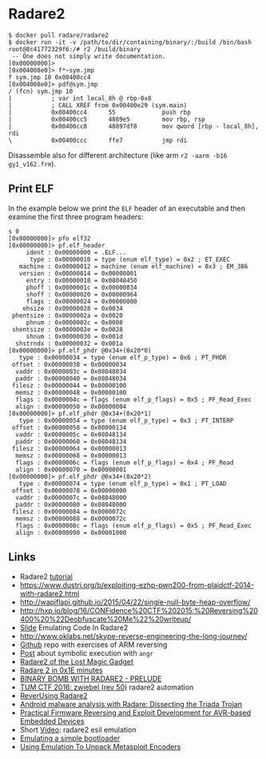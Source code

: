 # Radare2

```
$ docker pull radare/radare2
$ docker run -it -v /path/to/dir/containing/binary/:/build /bin/bash
root@8c41772329f6:/# r2 /build/binary
 -- One does not simply write documentation.
[0x00000000]>
[0x004008e0]> f*~sym.jmp
f sym.jmp 10 0x00400cc4
[0x004008e0]> pdf@sym.jmp
/ (fcn) sym.jmp 10
|           ; var int local_8h @ rbp-0x8
|           ; CALL XREF from 0x00400e29 (sym.main)
|           0x00400cc4      55             push rbp
|           0x00400cc5      4889e5         mov rbp, rsp
|           0x00400cc8      48897df8       mov qword [rbp - local_8h], rdi
\           0x00400ccc      ffe7           jmp rdi
```

Disassemble also for different architecture (like arm ``r2 -aarm -b16 gy1_v162.frm``).

## Print ELF

In the example below we print the ``ELF`` header of an executable and then
examine the first three program headers:

```
s 0
[0x00000000]> pfo elf32
[0x00000000]> pf.elf_header 
     ident : 0x00000000 = .ELF...
      type : 0x00000010 = type (enum elf_type) = 0x2 ; ET_EXEC
   machine : 0x00000012 = machine (enum elf_machine) = 0x3 ; EM_386
   version : 0x00000014 = 0x00000001
     entry : 0x00000018 = 0x08048450
     phoff : 0x0000001c = 0x00000034
     shoff : 0x00000020 = 0x00000964
     flags : 0x00000024 = 0x00000000
    ehsize : 0x00000028 = 0x0034
 phentsize : 0x0000002a = 0x0020
     phnum : 0x0000002c = 0x0008
 shentsize : 0x0000002e = 0x0028
     shnum : 0x00000030 = 0x001d
  shstrndx : 0x00000032 = 0x001a
[0x00000000]> pf.elf_phdr @0x34+(0x20*0)
   type : 0x00000034 = type (enum elf_p_type) = 0x6 ; PT_PHDR
 offset : 0x00000038 = 0x00000034
  vaddr : 0x0000003c = 0x08048034
  paddr : 0x00000040 = 0x08048034
 filesz : 0x00000044 = 0x00000100
  memsz : 0x00000048 = 0x00000100
  flags : 0x0000004c = flags (enum elf_p_flags) = 0x5 ; PF_Read_Exec
  align : 0x00000050 = 0x00000004
[0x00000000]> pf.elf_phdr @0x34+(0x20*1)
   type : 0x00000054 = type (enum elf_p_type) = 0x3 ; PT_INTERP
 offset : 0x00000058 = 0x00000134
  vaddr : 0x0000005c = 0x08048134
  paddr : 0x00000060 = 0x08048134
 filesz : 0x00000064 = 0x00000013
  memsz : 0x00000068 = 0x00000013
  flags : 0x0000006c = flags (enum elf_p_flags) = 0x4 ; PF_Read
  align : 0x00000070 = 0x00000001
[0x00000000]> pf.elf_phdr @0x34+(0x20*2)
   type : 0x00000074 = type (enum elf_p_type) = 0x1 ; PT_LOAD
 offset : 0x00000078 = 0x00000000
  vaddr : 0x0000007c = 0x08048000
  paddr : 0x00000080 = 0x08048000
 filesz : 0x00000084 = 0x0000072c
  memsz : 0x00000088 = 0x0000072c
  flags : 0x0000008c = flags (enum elf_p_flags) = 0x5 ; PF_Read_Exec
  align : 0x00000090 = 0x00001000
```

## Links

 - Radare2 [tutorial](http://solidsec.blogspot.de/2015/10/tool-radare-2-open-source-alternative.html)
 - https://www.dustri.org/b/exploiting-ezhp-pwn200-from-plaidctf-2014-with-radare2.html
 - http://wapiflapi.github.io/2015/04/22/single-null-byte-heap-overflow/
 - http://hxp.io/blog/16/CONFidence%20CTF%202015:%20Reversing%20400%20%22Deobfuscate%20Me%22%20writeup/
 - [Slide](http://radare.org/get/lacon2k15-esil.pdf) Emulating Code In Radare2
 - http://www.oklabs.net/skype-reverse-engineering-the-long-journey/
 - [Github](https://github.com/rotlogix/Exercises) repo with exercises of ARM reversing
 - [Post](http://ctfhacker.com/ctf/python/symbolic/execution/reverse/radare/2015/11/28/cmu-binary-bomb-flag2.html) about symbolic execution with ``angr``
 - [Radare2 of the Lost Magic Gadget](https://0xabe.io/howto/exploit/2016/03/30/Radare2-of-the-Lost-Magic-Gadget.html)
 - [Radare 2 in 0x1E minutes](https://blog.techorganic.com/2016/03/08/radare-2-in-0x1e-minutes/)
 - [BINARY BOMB WITH RADARE2 - PRELUDE](https://unlogic.co.uk/2016/04/12/binary-bomb-with-radare2-prelude/)
 - [TUM CTF 2016: zwiebel (rev 50)](https://losfuzzys.github.io/writeup/2016/10/03/tumctf-zwiebel50/) radare2 automation
 - [ReverUsing Radare2](https://0x6d696368.blogspot.it/2016/10/rever-using-radare2.html)
 - [Android malware analysis with Radare: Dissecting the Triada Trojan](https://www.nowsecure.com/blog/2016/11/21/android-malware-analysis-radare-triada-trojan/)
 - [Practical Firmware Reversing and Exploit Development for AVR-based Embedded Devices](http://www.radare.org/get/avrworkshops2016.pdf)
 - Short [Video](https://www.youtube.com/watch?v=G_yqIW-pUNc): radare2 esil emulation
 - [Emulating a simple bootloader](http://radare.today/posts/emulating-simple-bootloader/)
 - [Using Emulation To Unpack Metasploit Encoders](https://xpnsec.tumblr.com/post/156211722581/radare2-using-emulation-to-unpack-metasploit)

